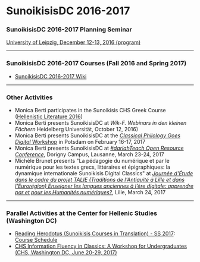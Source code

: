 # SunoikisisDC 2016-2017

### SunoikisisDC 2016-2017 Planning Seminar
[University of Leipzig, December 12-13, 2016 (program)](http://www.dh.uni-leipzig.de/wo/sunoikisisdc-2017/)
***
### SunoikisisDC 2016-2017 Courses (Fall 2016 and Spring 2017)
* [SunoikisisDC 2016-2017 Wiki](https://github.com/SunoikisisDC/SunoikisisDC-2016-2017/wiki)

***
### Other Activities
* Monica Berti participates in the Sunoikisis CHS Greek Course ([Hellenistic Literature 2016](https://www.sunoikisis.org/courses/greek-seminar-and-course-archives/))
* Monica Berti presents SunoikisisDC at *Wik-F. Webinars in den kleinen Fächern* Heidelberg Universität, October 12, 2016)
* Monica Berti presents SunoikisisDC at the [*Classical Philology Goes Digital* Workshop](http://www.monicaberti.com/wp-content/uploads/2017/01/PotsdamWorkshop_2017_Program.pdf) in Potsdam on February 16-17, 2017
* Monica Berti presents SunoikisisDC at [*#dariahTeach Open Resource Conference*](http://dariah.eu/teach/index.php/slides/), Dorigny Campus, Lausanne, March 23-24, 2017
* Michèle Brunet presents "La pédagogie du numérique et par le numérique pour les textes grecs, littéraires et épigraphiques: la dynamique internationale Sunoikisis Digital Classics" at [*Journée d'Étude dans le cadre du projet TALIE (Traditions de l'Antiquité à Lille et dans l'Eurorégion) Enseigner les langues anciennes à l’ère digitale: apprendre par et pour les Humanités numériques?*](https://f.hypotheses.org/wp-content/blogs.dir/3384/files/2017/02/Programme-JE_Langues-anciennes-et-HumNum.pdf), Lille, March 24, 2017 

***
### Parallel Activities at the Center for Hellenic Studies (Washington DC)
* [Reading Herodotus (Sunoikisis Courses in Translation) - SS 2017](http://wp.chs.harvard.edu/sunoikisis/herodotus-tutorial/): [Course Schedule](http://sunoikisis-herodotus.org/)
* [CHS Information Fluency in Classics: A Workshop for Undergraduates (CHS, Washington DC, June 20-29, 2017)](http://chs.harvard.edu/CHS/article/display/5687)
